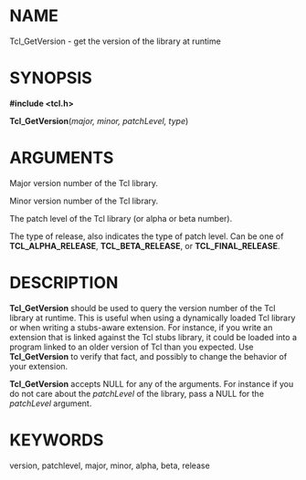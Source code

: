 # NAME

Tcl_GetVersion - get the version of the library at runtime

# SYNOPSIS

**#include \<tcl.h\>**

**Tcl_GetVersion**(*major, minor, patchLevel, type*)

# ARGUMENTS

Major version number of the Tcl library.

Minor version number of the Tcl library.

The patch level of the Tcl library (or alpha or beta number).

The type of release, also indicates the type of patch level. Can be one
of **TCL_ALPHA_RELEASE**, **TCL_BETA_RELEASE**, or
**TCL_FINAL_RELEASE**.

# DESCRIPTION

**Tcl_GetVersion** should be used to query the version number of the Tcl
library at runtime. This is useful when using a dynamically loaded Tcl
library or when writing a stubs-aware extension. For instance, if you
write an extension that is linked against the Tcl stubs library, it
could be loaded into a program linked to an older version of Tcl than
you expected. Use **Tcl_GetVersion** to verify that fact, and possibly
to change the behavior of your extension.

**Tcl_GetVersion** accepts NULL for any of the arguments. For instance
if you do not care about the *patchLevel* of the library, pass a NULL
for the *patchLevel* argument.

# KEYWORDS

version, patchlevel, major, minor, alpha, beta, release
